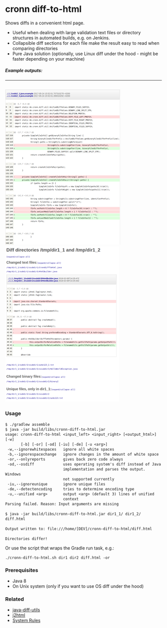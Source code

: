 # cronn diff-to-html #

Shows diffs in a convenient html page. 

* Useful when dealing with large validation text files or directory structures in automated builds, e.g. on Jenkins. 
* Collapsible diff sections for each file make the result easy to read when comparing directories
* Pure Java solution (optionally, use Linux diff under the hood - might be faster depending on your machine)

##### Example outputs:
---
[![cronn-diff-to-html_outputExample3](cronn-diff-to-html_outputExample1.png)](cronn-diff-to-html_outputExample1_hiRes.png)
[![cronn-diff-to-html_outputExample2](cronn-diff-to-html_outputExample2.png)](cronn-diff-to-html_outputExample2_hiRes.png)
---

### Usage 


```
$ ./gradlew assemble 
$ java -jar build/libs/cronn-diff-to-html.jar 
usage: cronn-diff-to-html <input_left> <input_right> [<output_html>]  [-w]
       [-b] [-or] [-od] [-iu] [-de] [-u <arg>]
 -w,--ignorewhitespaces   ignore all white spaces
 -b,--ignorespacechange   ignore changes in the amount of white space
 -or,--onlyreports        gives back zero code always
 -od,--osdiff             uses operating system's diff instead of Java
                          implementation and parses the output. Windows
                          not supported currently
 -iu,--ignoreunique       ignore unique files
 -de,--detectencoding     tries to determine encoding type
 -u,--unified <arg>       output <arg> (default 3) lines of unified
                          context
Parsing failed. Reason: Input arguments are missing

$ java -jar build/libs/cronn-diff-to-html.jar dir1_1/ dir1_2/ diff.html

Output written to: file:///home/[DEV]/cronn-diff-to-html/diff.html

Directories differ!

```

Or use the script that wraps the Gradle run task, e.g.: 

```
./cronn-diff-to-html.sh dir1 dir2 diff.html -or
```

### Prerequisites 
- Java 8
- On Unix system (only if you want to use OS diff under the hood)

### Related 
- [java-diff-utils](https://github.com/dnaumenko/java-diff-utils)
- [j2html](https://j2html.com/)
- [System Rules](http://stefanbirkner.github.io/system-rules/)